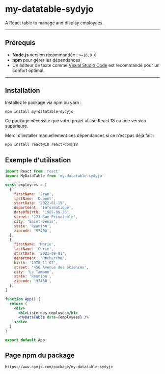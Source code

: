 # my-datatable-sydyjo

A React table to manage and display employees.

---

## Prérequis

- **Node.js** version recommandée : `>=16.0.0`
- **npm** pour gérer les dépendances
- Un éditeur de texte comme [Visual Studio Code](https://code.visualstudio.com/) est recommandé pour un confort optimal.

---

## Installation

Installez le package via npm ou yarn :

```bash
npm install my-datatable-sydyjo
```

Ce package nécessite que votre projet utilise React 18 ou une version supérieure.

Merci d’installer manuellement ces dépendances si ce n’est pas déjà fait :

```bash
npm install react@18 react-dom@18
```

## Exemple d'utilisation

```jsx
import React from 'react'
import MyDataTable from 'my-datatable-sydyjo'

const employees = [
  {
    firstName: 'Jean',
    lastName: 'Dupont',
    startDate: '2022-01-15',
    department: 'Informatique',
    dateOfBirth: '1985-06-20',
    street: '123 Rue Principale',
    city: 'Saint-Denis',
    state: 'Réunion',
    zipcode: '97400',
  },
  {
    firstName: 'Marie',
    lastName: 'Curie',
    startDate: '2021-09-01',
    department: 'Recherche',
    birth: '1978-11-07',
    street: '456 Avenue des Sciences',
    city: 'Le Tampon',
    state: 'Réunion',
    zipcode: '97430',
  },
]

function App() {
  return (
    <div>
      <h1>Liste des employés</h1>
      <MyDataTable data={employees} />
    </div>
  )
}

export default App
```

## Page npm du package

```bash
https://www.npmjs.com/package/my-datatable-sydyjo
```

